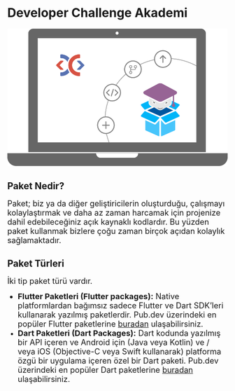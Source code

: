 # Developer Challenge Akademi
 
  
![logo](_media/cover.png ':size=450')


## Paket Nedir?

<font size="4">Paket; biz ya da diğer geliştiricilerin oluşturduğu, çalışmayı kolaylaştırmak ve daha az zaman harcamak için projenize dahil edebileceğiniz açık kaynaklı kodlardır. Bu yüzden paket kullanmak bizlere çoğu zaman birçok açıdan kolaylık sağlamaktadır.</font> 

## Paket Türleri

<font size="4">İki tip paket türü vardır.
* **Flutter Paketleri (Flutter packages):** Native platformlardan bağımsız sadece Flutter ve Dart SDK’leri kullanarak yazılmış paketlerdir. 
Pub.dev üzerindeki en popüler Flutter paketlerine [buradan](https://pub.dev/packages?q=sdk%3Aflutter) ulaşabilirsiniz.
* **Dart Paketleri (Dart Packages):** Dart kodunda yazılmış bir API içeren ve Android için (Java veya Kotlin) ve / veya iOS (Objective-C veya Swift kullanarak) platforma özgü bir uygulama içeren özel bir Dart paketi. 
Pub.dev üzerindeki en popüler Dart paketlerine [buradan](https://pub.dev/packages?q=sdk%3Adart) ulaşabilirsiniz.</font> 


